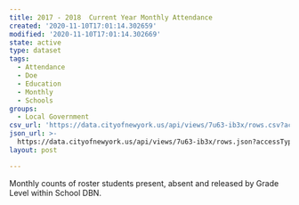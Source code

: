 ```yaml
---
title: 2017 - 2018  Current Year Monthly Attendance
created: '2020-11-10T17:01:14.302659'
modified: '2020-11-10T17:01:14.302669'
state: active
type: dataset
tags:
  - Attendance
  - Doe
  - Education
  - Monthly
  - Schools
groups:
  - Local Government
csv_url: 'https://data.cityofnewyork.us/api/views/7u63-ib3x/rows.csv?accessType=DOWNLOAD'
json_url: >-
  https://data.cityofnewyork.us/api/views/7u63-ib3x/rows.json?accessType=DOWNLOAD
layout: post

---
```

Monthly counts of roster students  present, absent and released by Grade Level within School DBN.
